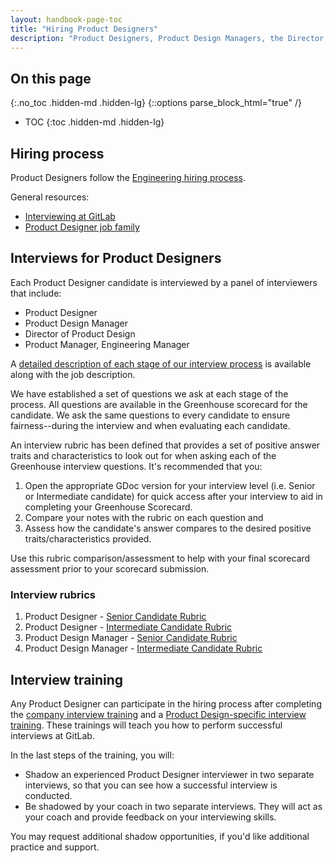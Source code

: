 ```yaml
---
layout: handbook-page-toc
title: "Hiring Product Designers"
description: "Product Designers, Product Design Managers, the Director of Product Design, and Product Managers participate in our hiring process by interviewing Product Designer candidates. We have created guidelines to help support a consistent end-to-end hiring process."
---
```


## On this page
{:.no_toc .hidden-md .hidden-lg}
{::options parse_block_html="true" /}

- TOC
{:toc .hidden-md .hidden-lg}


## Hiring process

Product Designers follow the [Engineering hiring process](https://about.gitlab.com/handbook/engineering/#hiring-practices).

General resources:
- [Interviewing at GitLab](https://about.gitlab.com/handbook/hiring/interviewing/#conducting-a-gitlab-interview)
- [Product Designer job family](https://about.gitlab.com/job-families/product/product-designer/)

## Interviews for Product Designers

Each Product Designer candidate is interviewed by a panel of interviewers that include:
- Product Designer
- Product Design Manager
- Director of Product Design
- Product Manager, Engineering Manager

A [detailed description of each stage of our interview process](https://about.gitlab.com/job-families/product/product-designer/#hiring-process) is available along with the job description.

We have established a set of questions we ask at each stage of the process. All questions are available in the Greenhouse scorecard for the candidate. We ask the same questions to every candidate to ensure fairness--during the interview and when evaluating each candidate.

An interview rubric has been defined that provides a set of positive answer traits and characteristics to look out for when asking each of the Greenhouse interview questions. It's recommended that you:
1. Open the appropriate GDoc version for your interview level (i.e. Senior or Intermediate candidate) for quick access after your interview to aid in completing your Greenhouse Scorecard. 
2. Compare your notes with the rubric on each question and 
3. Assess how the candidate's answer compares to the desired positive traits/characteristics provided.

Use this rubric comparison/assessment to help with your final scorecard assessment prior to your scorecard submission.

### Interview rubrics
1. Product Designer - [Senior Candidate Rubric](https://docs.google.com/document/d/1LLWyEmegVh1m78r4UMTdgGpgB1fpCCqQ6dB6WASBNAw/edit?usp=sharing)
2. Product Designer - [Intermediate Candidate Rubric](https://docs.google.com/document/d/1EjD-G1KUADLeoGpPEOs2e19_oNeDnL8jC95UMSUo864/edit?usp=sharing)
3. Product Design Manager - [Senior Candidate Rubric](https://docs.google.com/document/d/1iiMrOtnEc9XRheJ1AAfLSKcPk4Qbr1WKPiubKFCHhbY/edit?usp=sharing)
4. Product Design Manager - [Intermediate Candidate Rubric](https://docs.google.com/document/d/1Z8MlKQ5S7sMR2jJTNR5weYxMu9c1tpmvUE4ZXpDcqBo/edit?usp=sharing)

## Interview training

Any Product Designer can participate in the hiring process after completing the [company interview training](https://gitlab.com/gitlab-com/people-group/Training/-/blob/master/.gitlab/issue_templates/interview_training.md) and a [Product Design-specific interview training](https://gitlab.com/gitlab-org/gitlab-design/-/blob/master/.gitlab/issue_templates/Product%20Designer%20Job%20Interview%20Training.md). These trainings will teach you how to perform successful interviews at GitLab.

In the last steps of the training, you will:
- Shadow an experienced Product Designer interviewer in two separate interviews, so that you can see how a successful interview is conducted. 
- Be shadowed by your coach in two separate interviews. They will act as your coach and provide feedback on your interviewing skills. 

You may request additional shadow opportunities, if you'd like additional practice and support.
